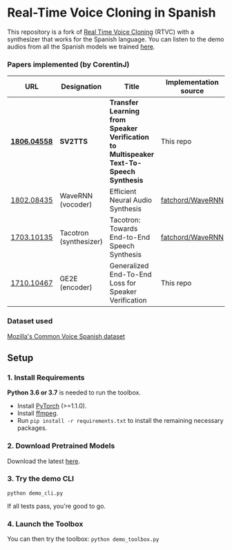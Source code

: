 # Real-Time Voice Cloning in Spanish
This repository is a fork of [Real Time Voice Cloning](https://github.com/CorentinJ/Real-Time-Voice-Cloning) (RTVC) with a synthesizer that works for the Spanish language. You can listen to the demo audios from all the Spanish models we trained [here](https://alexstevechungalvarez.github.io/Real-Time-Voice-Cloning-Spanish/).

### Papers implemented (by CorentinJ)
| URL | Designation | Title | Implementation source |
| --- | ----------- | ----- | --------------------- |
|[**1806.04558**](https://arxiv.org/pdf/1806.04558.pdf) | **SV2TTS** | **Transfer Learning from Speaker Verification to Multispeaker Text-To-Speech Synthesis** | This repo |
|[1802.08435](https://arxiv.org/pdf/1802.08435.pdf) | WaveRNN (vocoder) | Efficient Neural Audio Synthesis | [fatchord/WaveRNN](https://github.com/fatchord/WaveRNN) |
|[1703.10135](https://arxiv.org/pdf/1703.10135.pdf) | Tacotron (synthesizer) | Tacotron: Towards End-to-End Speech Synthesis | [fatchord/WaveRNN](https://github.com/fatchord/WaveRNN)
|[1710.10467](https://arxiv.org/pdf/1710.10467.pdf) | GE2E (encoder)| Generalized End-To-End Loss for Speaker Verification | This repo |

### Dataset used
[Mozilla's Common Voice Spanish dataset](https://commonvoice.mozilla.org/es/datasets)

## Setup

### 1. Install Requirements

**Python 3.6 or 3.7** is needed to run the toolbox.

* Install [PyTorch](https://pytorch.org/get-started/locally/) (>=1.1.0).
* Install [ffmpeg](https://ffmpeg.org/download.html#get-packages).
* Run `pip install -r requirements.txt` to install the remaining necessary packages.

### 2. Download Pretrained Models
Download the latest [here](https://drive.google.com/drive/folders/1lb-LlS8Sx9RqcGzuV6GxvKHk-PC9TqQx?usp=sharing).

### 3. Try the demo CLI

`python demo_cli.py`

If all tests pass, you're good to go.

### 4. Launch the Toolbox
You can then try the toolbox:
`python demo_toolbox.py`  
